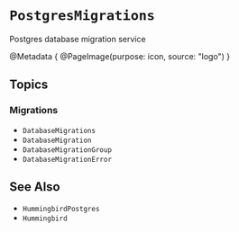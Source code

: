 # ``PostgresMigrations``

Postgres database migration service

@Metadata {
    @PageImage(purpose: icon, source: "logo")
}
## Topics

### Migrations

- ``DatabaseMigrations``
- ``DatabaseMigration``
- ``DatabaseMigrationGroup``
- ``DatabaseMigrationError``

## See Also

- ``HummingbirdPostgres``
- ``Hummingbird``
